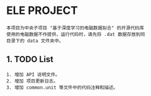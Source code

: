 # ELE PROJECT
    本项目为中央子项目 "基于深度学习的电磁数据拟合" 的开源代码库
    使用的电磁数据不作提供，运行代码时，请先将 .dat 数据存放到同
    目录下的 data 文件夹中。

## 1. TODO List
    1. 增加 API 说明文件。
    2. 增加 项目更新日志。
    3. 增加 common.unit 等文件中的代码注释和描述。
